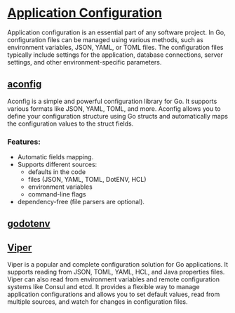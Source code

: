# [Application Configuration](https://github.com/avelino/awesome-go?tab=readme-ov-file#configuration)
Application configuration is an essential part of any software project. In Go, configuration files can be managed using various methods, such as environment variables, JSON, YAML, or TOML files. The configuration files typically include settings for the application, database connections, server settings, and other environment-specific parameters.

## [aconfig](https://github.com/cristalhq/aconfig)
Aconfig is a simple and powerful configuration library for Go. It supports various formats like JSON, YAML, TOML, and more. Aconfig allows you to define your configuration structure using Go structs and automatically maps the configuration values to the struct fields.

### Features:
* Automatic fields mapping.
* Supports different sources:
    * defaults in the code
    * files (JSON, YAML, TOML, DotENV, HCL)
    * environment variables
    * command-line flags
* dependency-free (file parsers are optional).

## [godotenv](https://github.com/joho/godotenv)





## [Viper](https://github.com/spf13/viper)
Viper is a popular and complete configuration solution for Go applications. It supports reading from JSON, TOML, YAML, HCL, and Java properties files. Viper can also read from environment variables and remote configuration systems like Consul and etcd. It provides a flexible way to manage application configurations and allows you to set default values, read from multiple sources, and watch for changes in configuration files.
